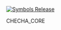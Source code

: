 ﻿[![Symbols Release](https://img.shields.io/github/v/release/Checha-hub-DAO/checha_core?label=Symbols&sort=semver)](https://github.com/Checha-hub-DAO/checha_core/releases/latest)

CHECHA_CORE

